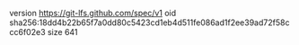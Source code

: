 version https://git-lfs.github.com/spec/v1
oid sha256:18dd4b22b65f7a0dd80c5423cd1eb4d511fe086ad1f2ee39ad72f58ccc6f02e3
size 641
